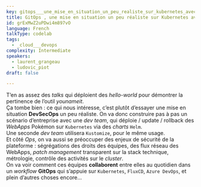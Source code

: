 ```yaml
---
key: gitops___une_mise_en_situation_un_peu_realiste_sur_kubernetes_avec_fluxcd
title: GitOps , une mise en situation un peu réaliste sur Kubernetes avec FluxCD
id: grExMwZ2uPDwi4m897vO
language: French
talkType: codelab
tags:
  - _cloud___devops
complexity: Intermediate
speakers:
  - laurent_grangeau
  - ludovic_piot
draft: false

---
```


T’en as assez des _talks_ qui déploient des _hello-world_ pour démontrer la pertinence de l’outil *younameit*.  
Ça tombe bien : ce qui nous intéresse, c’est plutôt d’essayer une mise en situation **DevSecOps** un peu réaliste.
On va donc construire pas à pas un scénario d’entreprise  avec une _dev team_, qui déploie / update / rollback des _WebApps_ Pokémon sur `Kubernetes` via des _charts_ `Helm`.  
Une seconde _dev team_ utilisera `Kustomize`, pour le même usage.  
Et côté _Ops_, on va aussi se préoccuper des enjeux de sécurité de la plateforme : ségrégations des droits des équipes, des flux réseau des WebApps, _patch management_ transparent sur la stack technique, métrologie, contrôle des activités sur le _cluster_.  
On va voir comment ces équipes **collaborent** entre elles au quotidien dans un _workflow_ **GitOps** qui s’appuie sur `Kubernetes`, `FluxCD`, `Azure DevOps`, et plein d’autres choses encore…